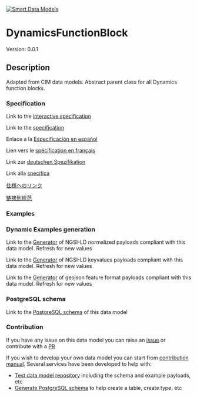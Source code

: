 [![Smart Data Models](https://smartdatamodels.org/wp-content/uploads/2022/01/SmartDataModels_logo.png "Logo")](https://smartdatamodels.org)
# DynamicsFunctionBlock
Version: 0.0.1

## Description 

Adapted from CIM data models. Abstract parent class for all Dynamics function blocks.
### Specification

Link to the [interactive specification](https://swagger.lab.fiware.org/?url=https://smart-data-models.github.io/dataModel.EnergyCIM/DynamicsFunctionBlock/swagger.yaml)

Link to the [specification](https://github.com/smart-data-models/dataModel.EnergyCIM/blob/master/DynamicsFunctionBlock/doc/spec.md)

Enlace a la [Especificación en español](https://github.com/smart-data-models/dataModel.EnergyCIM/blob/master/DynamicsFunctionBlock/doc/spec_ES.md)

Lien vers le [spécification en français](https://github.com/smart-data-models/dataModel.EnergyCIM/blob/master/DynamicsFunctionBlock/doc/spec_FR.md)

Link zur [deutschen Spezifikation](https://github.com/smart-data-models/dataModel.EnergyCIM/blob/master/DynamicsFunctionBlock/doc/spec_DE.md)

Link alla [specifica](https://github.com/smart-data-models/dataModel.EnergyCIM/blob/master/DynamicsFunctionBlock/doc/spec_IT.md)

[仕様へのリンク](https://github.com/smart-data-models/dataModel.EnergyCIM/blob/master/DynamicsFunctionBlock/doc/spec_JA.md)

[链接到规范](https://github.com/smart-data-models/dataModel.EnergyCIM/blob/master/DynamicsFunctionBlock/doc/spec_ZH.md)
### Examples
### Dynamic Examples generation

Link to the [Generator](https://smartdatamodels.org/extra/ngsi-ld_generator.php?schemaUrl=https://raw.githubusercontent.com/smart-data-models/dataModel.EnergyCIM/master/DynamicsFunctionBlock/schema.json&email=info@smartdatamodels.org) of NGSI-LD normalized payloads compliant with this data model. Refresh for new values

Link to the [Generator](https://smartdatamodels.org/extra/ngsi-ld_generator_keyvalues.php?schemaUrl=https://raw.githubusercontent.com/smart-data-models/dataModel.EnergyCIM/master/DynamicsFunctionBlock/schema.json&email=info@smartdatamodels.org) of NGSI-LD keyvalues payloads compliant with this data model. Refresh for new values

Link to the [Generator](https://smartdatamodels.org/extra/geojson_features_generator.php?schemaUrl=https://raw.githubusercontent.com/smart-data-models/dataModel.EnergyCIM/master/DynamicsFunctionBlock/schema.json&email=info@smartdatamodels.org) of geojson feature format payloads compliant with this data model. Refresh for new values
### PostgreSQL schema

Link to the [PostgreSQL schema](https://github.com/smart-data-models/dataModel.EnergyCIM/blob/master/DynamicsFunctionBlock/schema.sql) of this data model
### Contribution

 If you have any issue on this data model you can raise an [issue](https://github.com/smart-data-models/dataModel.EnergyCIM/issues)  or contribute with a [PR](https://github.com/smart-data-models/dataModel.EnergyCIM/pulls)

 If you wish to develop your own data model you can start from [contribution manual](https://bit.ly/contribution_manual). Several services have been developed to help with: 
 - [Test data model repository](https://smartdatamodels.org/index.php/data-models-contribution-api/) including the schema and example payloads, etc
 - [Generate PostgreSQL schema](https://smartdatamodels.org/index.php/sql-service/) to help create a table, create type, etc